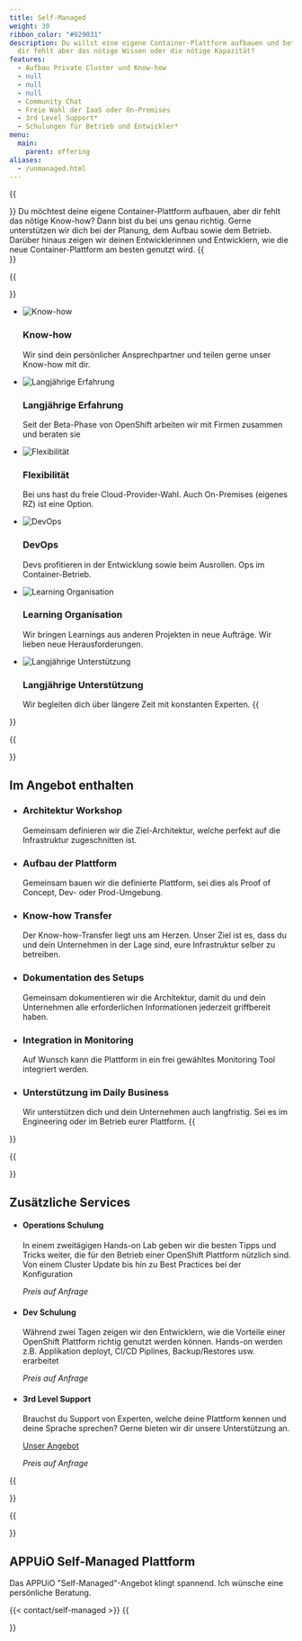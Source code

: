 ```yaml
---
title: Self-Managed
weight: 30
ribbon_color: "#929031"
description: Du willst eine eigene Container-Plattform aufbauen und betreiben,
  dir fehlt aber das nötige Wissen oder die nötige Kapazität?
features:
  - Aufbau Private Cluster und Know-how
  - null
  - null
  - null
  - Community Chat
  - Freie Wahl der IaaS oder On-Premises
  - 3rd Level Support*
  - Schulungen für Betrieb und Entwickler*
menu:
  main:
    parent: offering
aliases:
  - /unmanaged.html
---
```

{{<section class="offering-hero self-managed" header="images/header.svg">}}
Du möchtest deine eigene Container-Plattform aufbauen, aber dir fehlt das nötige Know-how? Dann bist du bei uns genau richtig. Gerne unterstützen wir dich bei der Planung, dem Aufbau sowie dem Betrieb. Darüber hinaus zeigen wir deinen Entwicklerinnen und Entwicklern, wie die neue Container-Plattform am besten genutzt wird.
{{</section>}}

{{<section class="darkblue has-cols">}}

* ![Know-how](knowHow_sharing.svg)

  ### Know-how

  Wir sind dein persönlicher Ansprechpartner und teilen gerne unser Know-how mit dir.
* ![Langjährige Erfahrung](experience.svg)

  ### Langjährige Erfahrung

  Seit der Beta-Phase von OpenShift arbeiten wir mit Firmen zusammen und beraten sie
* ![Flexibilität](freie_wahl.svg)

  ### Flexibilität

  Bei uns hast du freie Cloud-Provider-Wahl. Auch On-Premises (eigenes RZ) ist eine Option.
* ![DevOps](devOps.svg)

  ### DevOps

  Devs profitieren in der Entwicklung sowie beim Ausrollen. Ops im Container-Betrieb.
* ![Learning Organisation](learning_Organisation.svg)

  ### Learning Organisation

  Wir bringen Learnings aus anderen Projekten in neue Aufträge. Wir lieben neue Herausforderungen.
* ![Langjährige Unterstützung](longterm_support.svg)

  ### Langjährige Unterstützung

    Wir begleiten dich über längere Zeit mit konstanten Experten.
  {{</section>}}

{{<section class="has-cols col-cyan y-narrow">}}

# Im Angebot enthalten

* ### Architektur Workshop

   Gemeinsam definieren wir die Ziel-Architektur, welche perfekt auf die Infrastruktur zugeschnitten ist.
* ### Aufbau der Plattform

   Gemeinsam bauen wir die definierte Plattform, sei dies als Proof of Concept, Dev- oder Prod-Umgebung.
* ### Know-how Transfer

  Der Know-how-Transfer liegt uns am Herzen. Unser Ziel ist es, dass du und dein Unternehmen in der Lage sind, eure Infrastruktur selber zu betreiben.
* ### Dokumentation des Setups

  Gemeinsam dokumentieren wir die Architektur, damit du und dein Unternehmen alle erforderlichen Informationen jederzeit griffbereit haben.
* ### Integration in Monitoring

   Auf Wunsch kann die Plattform in ein frei gewähltes Monitoring Tool integriert werden.
* ### Unterstützung im Daily Business

   Wir unterstützen dich und dein Unternehmen auch langfristig. Sei es im Engineering oder im Betrieb eurer Plattform.
  {{</section>}}

{{<section class="cyan has-cols col-white text-left items-center y-narrow">}}

# Zusätzliche Services

* #### Operations Schulung

  In einem zweitägigen Hands-on Lab geben wir die besten Tipps und Tricks weiter, die für den Betrieb einer OpenShift Plattform nützlich sind. Von einem Cluster Update bis hin zu Best Practices bei der Konfiguration

   *Preis auf Anfrage*
* #### Dev Schulung

  Während zwei Tagen zeigen wir den Entwicklern, wie die Vorteile einer OpenShift Plattform richtig genutzt werden können. Hands-on werden z.B. Applikation deployt, CI/CD Piplines, Backup/Restores usw. erarbeitet

   *Preis auf Anfrage*
* #### 3rd Level Support

   Brauchst du Support von Experten, welche deine Plattform kennen und deine Sprache sprechen? Gerne bieten wir dir unsere Unterstützung an.

  [Unser Angebot](/images/uploads/3rd-level-support_digital.pdf)

   *Preis auf Anfrage*

{{</section>}}

{{<section class="darkblue">}}

# APPUiO Self-Managed Plattform

Das APPUiO "Self-Managed"-Angebot klingt spannend. Ich wünsche eine persönliche Beratung.

{{< contact/self-managed >}}
{{</section>}}